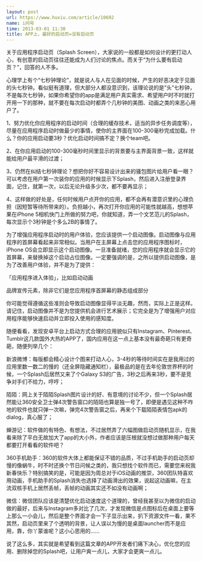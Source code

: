 ```yaml
---
layout: post
url: https://www.huxiu.com/article/10692
name: i问号
time: 2013-03-01 11:30
title: APP上，最好的启动页=没有启动页
---
```

关于应用程序启动页（Splash Screen），大家说的一般都是如何设计的更打动人心，有创意的启动页往往还能成为人们讨论的焦点。而关于“为什么要有启动页？”，回答的人不多。

心理学上有个“七秒钟理论”，就是说人与人在见面的时候，产生的好恶决定于见面的头七秒钟。看似挺有道理，但大部分人都没意识到，该理论说的是“头”七秒钟，不是每次七秒钟，如果你希望你的app是满足用户真实需求、希望用户时不时就打开用一下的那种，就不要在每次启动时都弄个几秒钟的美图、动画之类的来恶心用户了。

1、努力优化你应用程序的启动时间（合理的缓存技术，适当的异步任务调度等），尽量在应用程序启动时做最少的事情，使你的主界面在100-300毫秒完成加载。什么？你的应用启动要3秒？优化启动时间搞不定？换个team吧。

2、在你应用启动的100-300毫秒时间里显示的背景要与主界面背景一致，这样就能给用户最平滑的过渡；

3、仍然在纠结七秒钟理论？想把你好不容易设计出来的骚包图片给用户看一眼？可以考虑在用户第一次装你的应用的时候显示下Splash，然后进入注册登录界面，记住，就第一次，以后无论升级多少次，都不要再显示；

4、这样做的好处是，任何时候用户点开你的应用，都不会再有潜意识里的心理负担（因短暂等待所带来的）。负担越小，再次打开你应用的可能性就越高，想想苹果在iPhone 5相机快门上所做的努力吧，你就知道，弄一个文艺范儿的Splash，每次显示个3秒钟是个多么2B的事情了。

为了增强应用程序启动时的用户体验，您应该提供一个启动图像。启动图像与应用程序的首屏幕看起来非常相似。当用户在主屏幕上点击您的应用程序图标时，iPhone OS会立即显示这个启动图像。一旦准备就绪，您的应用程序就会显示它的首屏幕，来替换掉这个启动占位图像。一定要强调的是，之所以提供启动图像，是为了改善用户体验，并不是为了提供：

「应用程序进入体验」，比如启动动画

品牌宣传元素，除非它们是您应用程序首屏幕的静态组成部分

你可能觉得遵循这些准则会导致启动图像显得平淡无趣，然而，实际上正是这样。请记住，启动图像并不是为您提供机会进行艺术展示；它完全是为了增强用户对应用程序能够快速启动并立即投入使用的感知度。

随便看看，发现安卓平台上启动方式合理的应用貌似只有Instagram、Pinterest、Tumblr这几款国外大热的APP了，国内应用在这一点上基本没有最奇葩只有更奇葩，随便列举几个：

新浪微博：每版都会精心设计个图来打动人心，3-4秒的等待时间实在是我用过的应用里数一数二的慢的（还全屏隐藏通知栏），最极品的是在去年伦敦世界杯的时候，一个Splash后居然又来了个Galaxy S3的广告，3秒之后再来3秒，要不是竞争对手们不给力，哼哼；

陌陌：网上关于陌陌Splash图片设计的好、有意境的讨论不少，但一个Splash居然能让360安全卫士弹4次警告窗口的陌陌也算是独一号了，即便是遇见这种不咋地的软件也就只弹一次嘛，弹完4次警告窗之后，再来个下载陌陌表情包apk的dialog，真心服了；

蝉游记：软件做的有特色、有想法，不过居然弄了六幅图做启动页随机显示，在我看来除了平白无故加大了app的大小外，作者应该是压根就没想过做那种用户每天都要打开看看的软件吧？

360手机助手：360的软件大体上都能保证不错的品质，不过手机助手的启动页却慢的像蜗牛，时不时还换个节日问候之类的，我只想找个软件而已，需要您来祝我新春快乐？特别搞笑的是，可能是因为周总对于iOS动画的推崇，360团队特喜欢用动画，手机助手的Splash消失也选择了动画滑出的效果，说起这动画嘛，在主流双核手机上居然丢帧，丢帧的动画其实还不如没有动画啊；

微信：微信团队应该是清楚优化启动速度这个道理的，曾经我甚至以为微信的启动做的最好，后来与Instagram多对比了几次，才发现微信是点图标后在桌面上要等上那么一小会儿，然后是整个界面才会一下子显示出来，扒下资源文件一看，果不其然，启动页里来了个透明的背景，让人误以为慢的是桌面launcher而不是应用，靠，你丫蒙谁呢？这小心思用的......

说了这么多，其实就是希望看到这篇文章的APP开发者们痛下决心，优化您的应用、删除掉您的Splash吧，让用户爽一点儿，大家才会更爽一点儿。

